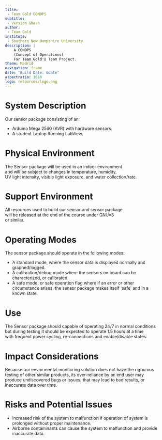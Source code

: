 ```yaml
---
title:
 - Team Gold CONOPS
subtitle:
 - Version &hash
author:
 - Team Gold
institute:
 - Southern New Hampshire University
description: |
    A CONOPS
    (Concept of Operations)
    For Team Gold's Team Project.
theme: Madrid
navigation: frame
date: "Build Date: &date"
aspectratio: 1610
logo: resources/logo.png
---
```



# System Description

Our sensor package consisting of an:  

 - Arduino Mega 2560 (AVR) with hardware sensors.
 - A student Laptop Running LabView.


# Physical Environment

The Sensor package will be used in an indoor environment  
and will be subject to changes in temperature, humidity,  
UV light intensity, visible light exposure, and water collection/rate.


# Support Environment

All resources used to build our sensor and sensor package  
will be released at the end of the course under GNUv3  
or similar.


# Operating Modes

The sensor package should operate in the following modes:  

 - A standard mode, where the sensor data is displayed normally and graphed/logged.
 - A calibration/debug mode where the sensors on board can be characterized, or calibrated
 - A safe mode, or safe operation flag where if an error or other circumstance arises, the sensor package makes itself 'safe' and in a known state.


# Use

The Sensor package should capable of operating 24/7 in normal conditions  
but during testing it should be expected to operate 1.5 hours at a time  
with frequent power cycling, re-connections and enable/disable states.


# Impact Considerations

Because our enviormental monitoring solution does not have the rigourous  
testing of other similar products, its over-reliance by an end user may  
produce undiscovered bugs or issues, that may lead to bad results, or  
inaccurate data over time.


# Risks and Potential Issues
 
 - Increased risk of the system to malfunction if operation of system is prolonged without proper maintenance.
 - Airborne contaminants can cause the system to malfunction and provide inaccurate data.
